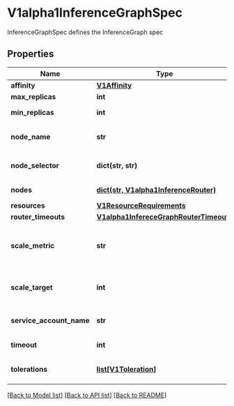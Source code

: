 # V1alpha1InferenceGraphSpec

InferenceGraphSpec defines the InferenceGraph spec
## Properties
Name | Type | Description | Notes
------------ | ------------- | ------------- | -------------
**affinity** | [**V1Affinity**](https://github.com/kubernetes-client/python/blob/master/kubernetes/docs/V1Affinity.md) |  | [optional] 
**max_replicas** | **int** | Maximum number of replicas for autoscaling. | [optional] 
**min_replicas** | **int** | Minimum number of replicas, defaults to 1 but can be set to 0 to enable scale-to-zero. | [optional] 
**node_name** | **str** | NodeName specifies the node name for the InferenceGraph. https://kubernetes.io/docs/concepts/scheduling-eviction/assign-pod-node/ | [optional] 
**node_selector** | **dict(str, str)** | NodeSelector specifies the node selector for the InferenceGraph. https://kubernetes.io/docs/concepts/scheduling-eviction/assign-pod-node/ | [optional] 
**nodes** | [**dict(str, V1alpha1InferenceRouter)**](V1alpha1InferenceRouter.md) | Map of InferenceGraph router nodes Each node defines the router which can be different routing types | 
**resources** | [**V1ResourceRequirements**](https://github.com/kubernetes-client/python/blob/master/kubernetes/docs/V1ResourceRequirements.md) |  | [optional] 
**router_timeouts** | [**V1alpha1InfereceGraphRouterTimeouts**](V1alpha1InfereceGraphRouterTimeouts.md) |  | [optional] 
**scale_metric** | **str** | ScaleMetric defines the scaling metric type watched by autoscaler possible values are concurrency, rps, cpu, memory. concurrency, rps are supported via Knative Pod Autoscaler(https://knative.dev/docs/serving/autoscaling/autoscaling-metrics). | [optional] 
**scale_target** | **int** | ScaleTarget specifies the integer target value of the metric type the Autoscaler watches for. concurrency and rps targets are supported by Knative Pod Autoscaler (https://knative.dev/docs/serving/autoscaling/autoscaling-targets/). | [optional] 
**service_account_name** | **str** | ServiceAccountName specifies the service account name for the InferenceGraph. https://kubernetes.io/docs/tasks/configure-pod-container/configure-service-account/ | [optional] 
**timeout** | **int** | TimeoutSeconds specifies the number of seconds to wait before timing out a request to the component. | [optional] 
**tolerations** | [**list[V1Toleration]**](https://github.com/kubernetes-client/python/blob/master/kubernetes/docs/V1Toleration.md) | Toleration specifies the toleration for the InferenceGraph. https://kubernetes.io/docs/concepts/scheduling-eviction/taint-and-toleration/ | [optional] 

[[Back to Model list]](../README.md#documentation-for-models) [[Back to API list]](../README.md#documentation-for-api-endpoints) [[Back to README]](../README.md)


